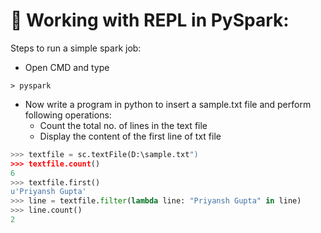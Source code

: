 # :memo: Working with REPL in PySpark:

Steps to run a simple spark job:

- Open CMD and type 
```
> pyspark
```
- Now write a program in python to insert a sample.txt file and perform following operations:
	- Count the total no. of lines in the text file
	- Display the content of the first line of txt file
```python
>>> textfile = sc.textFile(D:\sample.txt")
>>> textfile.count()
6
>>> textfile.first()
u'Priyansh Gupta'
>>> line = textfile.filter(lambda line: "Priyansh Gupta" in line)
>>> line.count()
2

```
